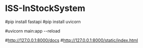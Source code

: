 # ISS-InStockSystem

#pip install fastapi
#pip install uvicorn

#uvicorn main:app --reload


#http://127.0.0.1:8000/docs
#http://127.0.0.1:8000/static/index.html